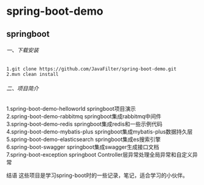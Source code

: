 # spring-boot-demo
## **springboot**

######  一、下载安装  
 
 `1.git clone https://github.com/JavaFilter/spring-boot-demo.git`  
 `2.mvn clean install`
 
######  二、项目简介  

 1.spring-boot-demo-helloworld  springboot项目演示  
 2.spring-boot-demo-rabbitmq springboot集成rabbitmq中间件  
 3.spring-boot-demo-redis springboot集成redis和一些示例代码  
 4.spring-boot-demo-mybatis-plus springboot集成mybatis-plus数据持久层  
 5.spring-boot-demo-elasticsearch springboot集成es搜索引擎  
 6.spring-boot-swagger springboot集成swagger生成接口文档  
 7.spring-boot-exception springboot Controller层异常处理全局异常和自定义异常
 
 结语
 这些项目是学习spring-boot时的一些记录，笔记，适合学习的小伙伴。